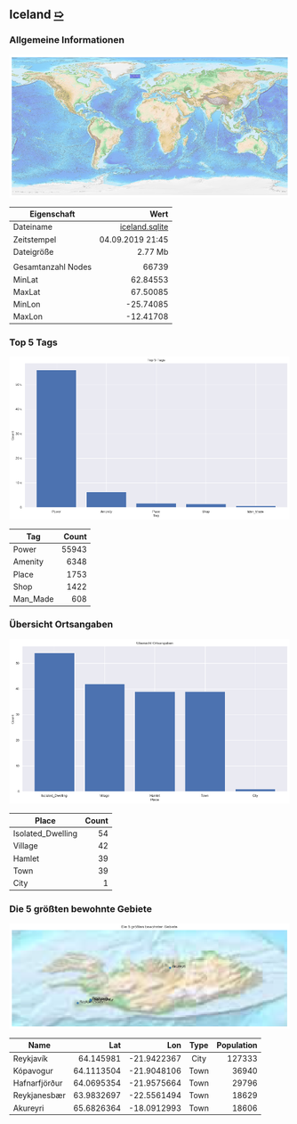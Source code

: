 ## Iceland [&#10159;](iceland.sqlite)

### Allgemeine Informationen

![Overview](./Images/iceland_overview.png)

|Eigenschaft|Wert|
|-|-:|
Dateiname|[iceland.sqlite](iceland.sqlite)|
Zeitstempel|04.09.2019 21:45|
Dateigr&ouml;&szlig;e|2.77 Mb|
|||
Gesamtanzahl Nodes|66739|
|MinLat|62.84553|
|MaxLat|67.50085|
|MinLon|-25.74085|
|MaxLon|-12.41708|

### Top 5 Tags

![Tags](./Images/iceland_tags.png)

|Tag|Count|
|-|-:|
|Power|55943|
|Amenity|6348|
|Place|1753|
|Shop|1422|
|Man_Made|608|

### &Uuml;bersicht Ortsangaben

![Places](./Images/iceland_places.png)

|Place|Count|
|-|-:|
|Isolated_Dwelling|54|
|Village|42|
|Hamlet|39|
|Town|39|
|City|1|

### Die 5 gr&ouml;&szlig;ten bewohnte Gebiete

![Places](./Images/iceland_topplaces.png)

|Name|Lat|Lon|Type|Population|
|----|--:|--:|:--:|---------:|
|Reykjavík|64.145981|-21.9422367|City|127333|
|Kópavogur|64.1113504|-21.9048106|Town|36940|
|Hafnarfjörður|64.0695354|-21.9575664|Town|29796|
|Reykjanesbær|63.9832697|-22.5561494|Town|18629|
|Akureyri|65.6826364|-18.0912993|Town|18606|
